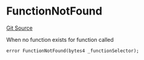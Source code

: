 # FunctionNotFound
[Git Source](https://github.com/thrackle-io/forte-rules-engine/blob/200d020323d0bfc33b4363e6f8e549888a2ff94d/src/client/token/handler/diamond/HandlerDiamond.sol)

When no function exists for function called


```solidity
error FunctionNotFound(bytes4 _functionSelector);
```

